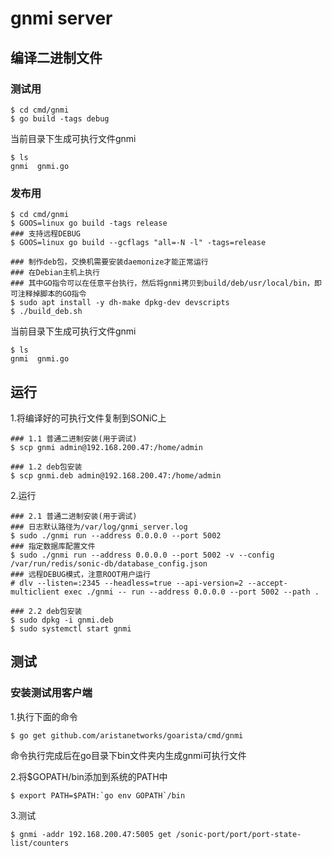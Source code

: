 # gnmi server

## 编译二进制文件

### 测试用
```shell script
$ cd cmd/gnmi
$ go build -tags debug
```

当前目录下生成可执行文件gnmi
```shell script
$ ls
gnmi  gnmi.go
```

### 发布用
```shell script
$ cd cmd/gnmi
$ GOOS=linux go build -tags release
### 支持远程DEBUG
$ GOOS=linux go build --gcflags "all=-N -l" -tags=release

### 制作deb包，交换机需要安装daemonize才能正常运行
### 在Debian主机上执行
### 其中GO指令可以在任意平台执行，然后将gnmi拷贝到build/deb/usr/local/bin，即可注释掉脚本的GO指令
$ sudo apt install -y dh-make dpkg-dev devscripts
$ ./build_deb.sh
```

当前目录下生成可执行文件gnmi
```shell script
$ ls 
gnmi  gnmi.go
```

## 运行

1.将编译好的可执行文件复制到SONiC上
```shell script
### 1.1 普通二进制安装(用于调试)
$ scp gnmi admin@192.168.200.47:/home/admin

### 1.2 deb包安装
$ scp gnmi.deb admin@192.168.200.47:/home/admin
```

2.运行
```shell script
### 2.1 普通二进制安装(用于调试)
### 日志默认路径为/var/log/gnmi_server.log
$ sudo ./gnmi run --address 0.0.0.0 --port 5002
### 指定数据库配置文件
$ sudo ./gnmi run --address 0.0.0.0 --port 5002 -v --config /var/run/redis/sonic-db/database_config.json
### 远程DEBUG模式，注意ROOT用户运行
# dlv --listen=:2345 --headless=true --api-version=2 --accept-multiclient exec ./gnmi -- run --address 0.0.0.0 --port 5002 --path .

### 2.2 deb包安装
$ sudo dpkg -i gnmi.deb
$ sudo systemctl start gnmi
```

## 测试

### 安装测试用客户端
1.执行下面的命令
```shell script
$ go get github.com/aristanetworks/goarista/cmd/gnmi
```
命令执行完成后在go目录下bin文件夹内生成gnmi可执行文件

2.将$GOPATH/bin添加到系统的PATH中
```shell script
$ export PATH=$PATH:`go env GOPATH`/bin
```

3.测试
```shell script
$ gnmi -addr 192.168.200.47:5005 get /sonic-port/port/port-state-list/counters
```

